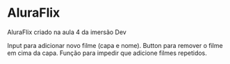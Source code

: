 # AluraFlix
AluraFlix criado na aula 4 da imersão Dev

Input para adicionar novo filme (capa e nome).
Button para remover o filme em cima da capa.
Função para impedir que adicione filmes repetidos.
